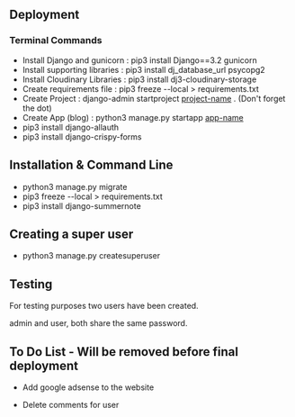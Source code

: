 ## Deployment

### Terminal Commands
- Install Django and gunicorn : pip3 install Django==3.2 gunicorn
- Install supporting libraries : pip3 install dj_database_url psycopg2
- Install Cloudinary Libraries : pip3 install dj3-cloudinary-storage
- Create requirements file : pip3 freeze --local > requirements.txt
- Create Project : django-admin startproject <ins>project-name</ins> . (Don't forget the dot)
- Create App (blog) : python3 manage.py startapp <ins>app-name</ins>
- pip3 install django-allauth
- pip3 install django-crispy-forms

## Installation & Command Line

- python3 manage.py migrate
- pip3 freeze --local > requirements.txt
- pip3 install django-summernote


## Creating a super user

- python3 manage.py createsuperuser

## Testing

For testing purposes two users have been created.

admin and user, both share the same password.




## To Do List - Will be removed before final deployment

- Add google adsense to the website

- Delete comments for user

